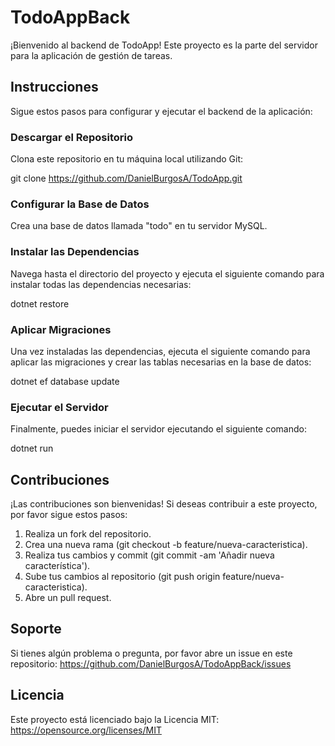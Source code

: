 # TodoAppBack

¡Bienvenido al backend de TodoApp! Este proyecto es la parte del servidor para la aplicación de gestión de tareas.

## Instrucciones

Sigue estos pasos para configurar y ejecutar el backend de la aplicación:

### Descargar el Repositorio

Clona este repositorio en tu máquina local utilizando Git:

git clone https://github.com/DanielBurgosA/TodoApp.git

### Configurar la Base de Datos

Crea una base de datos llamada "todo" en tu servidor MySQL.

### Instalar las Dependencias

Navega hasta el directorio del proyecto y ejecuta el siguiente comando para instalar todas las dependencias necesarias:

dotnet restore

### Aplicar Migraciones

Una vez instaladas las dependencias, ejecuta el siguiente comando para aplicar las migraciones y crear las tablas necesarias en la base de datos:

dotnet ef database update

### Ejecutar el Servidor

Finalmente, puedes iniciar el servidor ejecutando el siguiente comando:

dotnet run

## Contribuciones

¡Las contribuciones son bienvenidas! Si deseas contribuir a este proyecto, por favor sigue estos pasos:

1. Realiza un fork del repositorio.
2. Crea una nueva rama (git checkout -b feature/nueva-caracteristica).
3. Realiza tus cambios y commit (git commit -am 'Añadir nueva característica').
4. Sube tus cambios al repositorio (git push origin feature/nueva-caracteristica).
5. Abre un pull request.

## Soporte

Si tienes algún problema o pregunta, por favor abre un issue en este repositorio: https://github.com/DanielBurgosA/TodoAppBack/issues

## Licencia

Este proyecto está licenciado bajo la Licencia MIT: https://opensource.org/licenses/MIT
